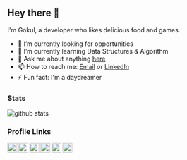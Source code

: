 ## Hey there 👋

I'm Gokul, a developer who likes delicious food and games.

- 🔭 I’m currently looking for opportunities
- 🌱 I’m currently learning Data Structures & Algorithm
- 💬 Ask me about anything [here](https://github.com/igokulganesh/igokulganesh/issues)
- 📫 How to reach me: [Email](mailto:igokulganesh@gmail.com) or [LinkedIn](https://www.linkedin.com/in/igokulganesh/)
- ⚡ Fun fact: I'm a daydreamer 
<!-- 
- 👯 I’m looking to collaborate on ...
- 🤔 I’m looking for help with ...

- 😄 Pronouns: ...

#### Languages & Tools

<code><img height="40" src="https://raw.githubusercontent.com/github/explore/80688e429a7d4ef2fca1e82350fe8e3517d3494d/topics/html/html.png"></code>
<code><img height="40" src="https://raw.githubusercontent.com/github/explore/80688e429a7d4ef2fca1e82350fe8e3517d3494d/topics/css/css.png"></code>
<code><img height="40" src="https://raw.githubusercontent.com/github/explore/80688e429a7d4ef2fca1e82350fe8e3517d3494d/topics/javascript/javascript.png"></code>
<code><img height="40" src="https://raw.githubusercontent.com/github/explore/80688e429a7d4ef2fca1e82350fe8e3517d3494d/topics/typescript/typescript.png"></code>
<code><img height="40" src="https://raw.githubusercontent.com/github/explore/80688e429a7d4ef2fca1e82350fe8e3517d3494d/topics/nodejs/nodejs.png"></code>
<code><img height="40" src="https://raw.githubusercontent.com/github/explore/80688e429a7d4ef2fca1e82350fe8e3517d3494d/topics/react/react.png"></code>
<code><img height="40" src="https://raw.githubusercontent.com/github/explore/5c058a388828bb5fde0bcafd4bc867b5bb3f26f3/topics/graphql/graphql.png"></code>
<code><img height="40" src="https://raw.githubusercontent.com/github/explore/80688e429a7d4ef2fca1e82350fe8e3517d3494d/topics/electron/electron.png"></code>


![Wakatime Week Stats](https://github-readme-stats.vercel.app/api/wakatime?username=igokulganesh&layout=compact&theme=react)


![Top Langs](https://github-readme-stats.vercel.app/api/top-langs/?username=igokulganesh&layout=compact&theme=react)

-->

### Stats

![github stats](https://github-readme-stats.vercel.app/api?username=igokulganesh&show_icons=true&theme=react)

### Profile Links


<a href="https://twitter.com/IGokulGanesh">
  <img align="left" alt="Gokul's Twitter" width="22px" src="https://cdn-icons-png.flaticon.com/512/124/124021.png" />
</a>
<a href="https://www.linkedin.com/in/igokulganesh/">
  <img align="left" alt="Gokul's Linkdein" width="22px" src="https://cdn-icons-png.flaticon.com/512/174/174857.png" />
</a>
<a href="https://www.instagram.com/igokulganesh/">
  <img align="left" alt="Gokul's Instagram" width="22px" src="https://cdn-icons-png.flaticon.com/512/1384/1384063.png" />
</a>
<a href="https://www.youtube.com/channel/UCBm7Eg2p8O8pImOrv8Udu3A/featured">
  <img align="left" alt="Gokul's Youtube" width="22px" src="https://cdn-icons-png.flaticon.com/512/1384/1384060.png" />
</a>
<a href="https://leetcode.com/igokulganesh/">
  <img align="left" alt="Gokul's Leetcode" width="22px" src="https://cdn.iconscout.com/icon/free/png-256/leetcode-3521542-2944960.png" />
</a>
<a href="https://leetcode.com/igokulganesh/">
  <img align="left" alt="Gokul's Facebook" width="22px" src="https://cdn-icons-png.flaticon.com/512/124/124010.png" />
</a>

<br/><br/>


<!--
**igokulganesh/igokulganesh** is a ✨ _special_ ✨ repository because its `README.md` (this file) appears on your GitHub profile.
-->
